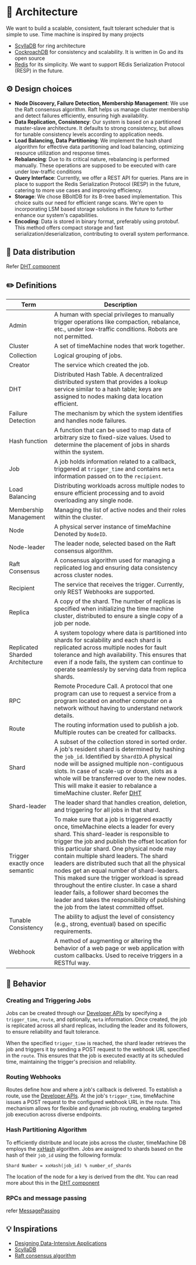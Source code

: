 # 🔮 Architecture
We want to build a scalable, consistent, fault tolerant scheduler that is simple to use. Time machine is inspired by many projects
* [ScyllaDB](https://github.com/scylladb/scylladb) for ring architecture
* [CockroachDB](https://github.com/cockroachdb/cockroach) for consistency and scalability. It is written in Go and its open source
* [Redis](redis.io) for its simplicity. We want to support REdis Serialization Protocol (RESP) in the future.

## ⚙️ Design choices
- **Node Discovery, Failure Detection, Membership Management**: We use the Raft consensus algorithm. Raft helps us manage cluster membership and detect failures efficiently, ensuring high availability.
- **Data Replication, Consistency**: Our system is based on a partitioned master-slave architecture. It defaults to strong consistency, but allows for tunable consistency levels according to application needs.
- **Load Balancing, Data Partitioning**: We implement the hash shard algorithm for effective data partitioning and load balancing, optimizing resource utilization and response times.
- **Rebalancing**: Due to its critical nature, rebalancing is performed manually.  These operations are supposed to be executed with care under low-traffic conditions
- **Query Interface**: Currently, we offer a REST API for queries. Plans are in place to support the Redis Serialization Protocol (RESP) in the future, catering to more use cases and improving efficiency.
- **Storage**: We chose BBoltDB for its B-tree based implementation. This choice suits our need for efficient range scans. We're open to incorporating LSM based storage solutions in the future to further enhance our system's capabilities.
- **Encoding**: Data is stored in binary format, preferably using protobuf. This method offers compact storage and fast serialization/deserialization, contributing to overall system performance.


## 🦋 Data distribution
Refer [DHT component](./../components/dht/dht.md)

## ✏️ Definitions
| Term                        | Description                                                                                                                                                                         |
|-----------------------------|-------------------------------------------------------------------------------------------------------------------------------------------------------------------------------------|
| Admin                       | A human with special privileges to manually trigger operations like compaction, rebalance, etc., under low-traffic conditions. Robots are not permitted.                            |
| Cluster                     | A set of timeMachine nodes that work together.                                                                                                                                      |
| Collection                  | Logical grouping of jobs.                                                                                                                                                           |
| Creator                     | The service which created the job.                                                                                                                                                  |
| DHT                         | Distributed Hash Table. A decentralized distributed system that provides a lookup service similar to a hash table; keys are assigned to nodes making data location efficient.       |
| Failure Detection           | The mechanism by which the system identifies and handles node failures.                                                                                                             |
| Hash function               | A function that can be used to map data of arbitrary size to fixed-size values. Used to determine the placement of jobs in shards within the system.                                |
| Job                         | A job holds information related to a callback, triggered at `trigger_time` and contains `meta` information passed on to the `recipient`.                                            |
| Load Balancing              | Distributing workloads across multiple nodes to ensure efficient processing and to avoid overloading any single node.                                                               |
| Membership Management       | Managing the list of active nodes and their roles within the cluster.                                                                                                               |
| Node                        | A physical server instance of timeMachine Denoted by `NodeID`. |
| Node-leader                 | The leader node, selected based on the Raft consensus algorithm.                                                                                                                    |
| Raft Consensus              | A consensus algorithm used for managing a replicated log and ensuring data consistency across cluster nodes.                                                                        |
| Recipient                   | The service that receives the trigger. Currently, only REST Webhooks are supported.                                                                                                 |
| Replica                     | A copy of the shard. The number of replicas is specified when initializing the time machine cluster, distributed to ensure a single copy of a job per node.                         |
| Replicated Sharded Architecture | A system topology where data is partitioned into shards for scalability and each shard is replicated across multiple nodes for fault tolerance and high availability. This ensures that even if a node fails, the system can continue to operate seamlessly by serving data from replica shards. |
| RPC                         | Remote Procedure Call. A protocol that one program can use to request a service from a program located on another computer on a network without having to understand network details. |
| Route                       | The routing information used to publish a job. Multiple routes can be created for callbacks.                                                                                        |
| Shard                       | A subset of the collection stored in sorted order. A job's resident shard is determined by hashing the `job_id`. Identified by `ShardID`.A physical node will be assigned multiple non-contiguous slots. In case of scale-up or down, slots as a whole will be transferred over to the new nodes. This will make it easier to rebalance a timeMachine cluster. Refer [DHT](../components/dht/dht.md)                                                                  |
| Shard-leader                | The leader shard that handles creation, deletion, and triggering for all jobs in that shard.                                                                                        |
| Trigger exactly once semantic | To make sure that a job is triggered exactly once, timeMachine elects a leader for every shard. This shard-leader is responsible to trigger the job and publish the offset location for this particular shard. One physical node may contain multiple shard leaders. The shard leaders are distributed such that all the physical nodes get an equal number of shard-leaders. This maked sure the trigger workload is spread throughout the entire cluster. In case a shard leader fails, a follower shard becomes the leader and takes the responsibility of publishing the job from the latest committed offset.                                                 |
| Tunable Consistency         | The ability to adjust the level of consistency (e.g., strong, eventual) based on specific requirements.                                                                             |
| Webhook                     | A method of augmenting or altering the behavior of a web page or web application with custom callbacks. Used to receive triggers in a RESTful way.                                  |


## 🎰 Behavior

### Creating and Triggering Jobs

Jobs can be created through our [Developer APIs](./DevAPI.md#create-a-job) by specifying a `trigger_time`, `route`, and optionally, `meta` information. Once created, the job is replicated across all shard replicas, including the leader and its followers, to ensure reliability and fault tolerance.

When the specified `trigger_time` is reached, the shard leader retrieves the job and triggers it by sending a POST request to the webhook URL specified in the `route`. This ensures that the job is executed exactly at its scheduled time, maintaining the trigger's precision and reliability.

### Routing Webhooks

Routes define how and where a job's callback is delivered. To establish a route, use the [Developer APIs](./DevAPI.md#create-a-route). At the job's `trigger_time`, timeMachine issues a POST request to the configured webhook URL in the route. This mechanism allows for flexible and dynamic job routing, enabling targeted job execution across diverse endpoints.

### Hash Partitioning Algorithm

To efficiently distribute and locate jobs across the cluster, timeMachine DB employs the [xxHash](https://cyan4973.github.io/xxHash/) algorithm. Jobs are assigned to shards based on the hash of their `job_id` using the following formula:

```plaintext
Shard Number = xxHash(job_id) % number_of_shards
```
The location of the node for a key is derived from the dht. You can read more about this in the [DHT component](/components/dht/dht.md)

### RPCs and message passing
refer [MessagePassing](./MessagePassing.md)

## 💡 Inspirations
* [Designing Data-Intensive Applications](https://www.oreilly.com/library/view/designing-data-intensive-applications/9781491903063/)
* [ScyllaDB](https://github.com/scylladb/scylladb)
* [Raft consensus algorithm](https://raft.github.io/)